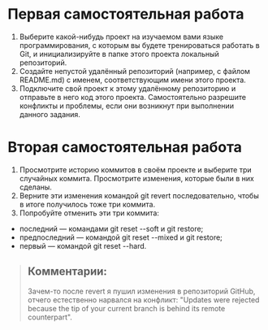 # Первая самостоятельная работа
1. Выберите какой-нибудь проект на изучаемом вами языке программирования, с которым вы будете тренироваться работать в Git, и инициализируйте в папке этого проекта локальный репозиторий.
2. Создайте непустой удалённый репозиторий (например, с файлом README.md) с именем, соответствующим имени этого проекта.
3. Подключите свой проект к этому удалённому репозиторию и отправьте в него код этого проекта. Самостоятельно разрешите конфликты и проблемы, если они возникнут при выполнении данного задания.


# Вторая самостоятельная работа
1. Просмотрите историю коммитов в своём проекте и выберите три случайных коммита. Просмотрите изменения, которые были в них сделаны.
2. Верните эти изменения командой git revert последовательно, чтобы в итоге получилось тоже три коммита.
3. Попробуйте отменить эти три коммита:
- последний — командами git reset --soft и git restore;
- предпоследний — командой git reset --mixed и git restore;
- первый — командой git reset --hard.

> ## Комментарии:
> Зачем-то после revert я пушил изменения в репозиторий GitHub, отчего естественно нарвался на конфликт: "Updates were rejected because the tip of your current branch is behind its remote counterpart".